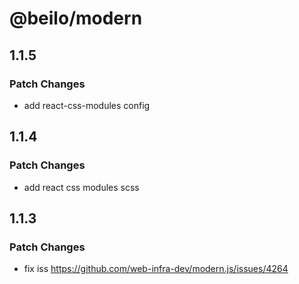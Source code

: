 # @beilo/modern

## 1.1.5

### Patch Changes

- add react-css-modules config

## 1.1.4

### Patch Changes

- add react css modules scss

## 1.1.3

### Patch Changes

- fix iss https://github.com/web-infra-dev/modern.js/issues/4264
